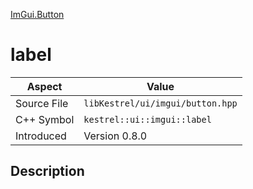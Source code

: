 [ImGui.Button](index.md)
# label
| Aspect | Value |
| --- | --- |
| Source File | `libKestrel/ui/imgui/button.hpp` |
| C++ Symbol | `kestrel::ui::imgui::label` |
| Introduced | Version 0.8.0 |
## Description
